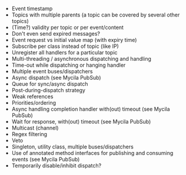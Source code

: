 * Event timestamp
* Topics with multiple parents (a topic can be covered by several other topics)
* (Time?) validity per topic or per event/content
* Don't even send expired messages?
* Event request vs initial value map (with expiry time)
* Subscribe per class instead of topic (like IP)
* Unregister all handlers for a particular topic
* Multi-threading / asynchronous dispatching and handling
* Time-out while dispatching or hanging handler
* Multiple event buses/dispatchers
* Async dispatch (see Mycila PubSub)
* Queue for sync/async dispatch
* Post-during-dispatch strategy
* Weak references
* Priorities/ordering
* Async handling completion handler with(out) timeout (see Mycila PubSub)
* Wait for response, with(out) timeout (see Mycila PubSub)
* Multicast (channel)
* Regex filtering
* Veto
* Singleton, utility class, multiple buses/dispatchers
* Use of annotated method interfaces for publishing and consuming events (see Mycila PubSub)
* Temporarily disable/inhibit dispatch?

